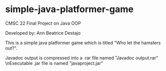 # simple-java-platformer-game

<h>CMSC 22 Final Project on Java OOP</h>

Developed by: Ann Beatrice Destajo

This is a simple java platformer game which is titled "Who let the hamsters out?".

Javadoc output is compressed into a .rar file named "Javadoc output.rar"
\nExecutable .jar file is named "javaproject.jar"
